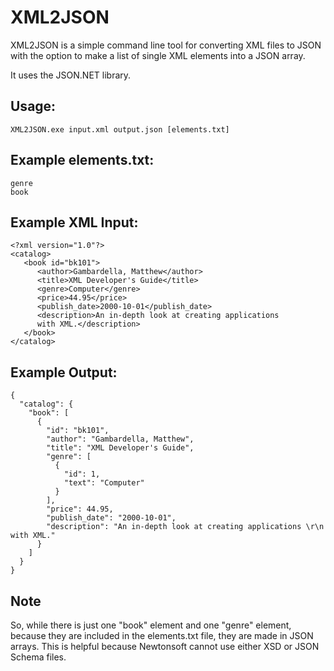 # XML2JSON

XML2JSON is a simple command line tool for converting XML files to JSON with the option to make a list of
single XML elements into a JSON array.

It uses the JSON.NET library.

## Usage:

	XML2JSON.exe input.xml output.json [elements.txt]

## Example elements.txt:
    genre
    book
	
## Example XML Input:

	<?xml version="1.0"?>
	<catalog>
	   <book id="bk101">
		  <author>Gambardella, Matthew</author>
		  <title>XML Developer's Guide</title>
		  <genre>Computer</genre>
		  <price>44.95</price>
		  <publish_date>2000-10-01</publish_date>
		  <description>An in-depth look at creating applications 
		  with XML.</description>
	   </book>
	</catalog>
	
## Example Output:

    {
      "catalog": {
        "book": [
          {
            "id": "bk101",
            "author": "Gambardella, Matthew",
            "title": "XML Developer's Guide",
            "genre": [
              {
                "id": 1,
                "text": "Computer"
              }
            ],
            "price": 44.95,
            "publish_date": "2000-10-01",
            "description": "An in-depth look at creating applications \r\n      with XML."
          }
        ]
      }
    }
	
## Note

So, while there is just one "book" element and one "genre" element, because they are included in the elements.txt file, they are 
made in JSON arrays. This is helpful because Newtonsoft cannot use either XSD or JSON Schema files.